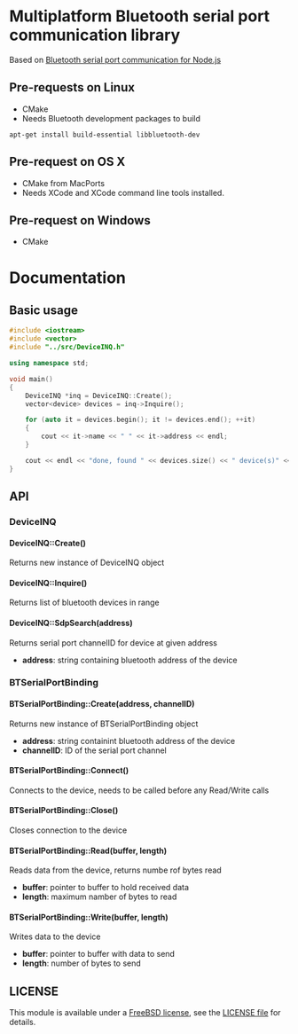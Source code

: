 # Multiplatform Bluetooth serial port communication library

Based on <a href="https://github.com/eelcocramer/node-bluetooth-serial-port">Bluetooth serial port communication for Node.js</a>

## Pre-requests on Linux

* CMake
* Needs Bluetooth development packages to build

`apt-get install build-essential libbluetooth-dev`

## Pre-request on OS X

* CMake from MacPorts
* Needs XCode and XCode command line tools installed.

## Pre-request on Windows

* CMake

# Documentation

## Basic usage

```cpp
#include <iostream>
#include <vector>
#include "../src/DeviceINQ.h"

using namespace std;

void main()
{
	DeviceINQ *inq = DeviceINQ::Create();
	vector<device> devices = inq->Inquire();

	for (auto it = devices.begin(); it != devices.end(); ++it)
	{
		cout << it->name << " " << it->address << endl;
	}

	cout << endl << "done, found " << devices.size() << " device(s)" << endl;
}
```

## API

### DeviceINQ

#### DeviceINQ::Create()

Returns new instance of DeviceINQ object

#### DeviceINQ::Inquire()

Returns list of bluetooth devices in range

#### DeviceINQ::SdpSearch(address)

Returns serial port channelID for device at given address

* __address__: string containing bluetooth address of the device

### BTSerialPortBinding

#### BTSerialPortBinding::Create(address, channelID)

Returns new instance of BTSerialPortBinding object

* __address__: string containint bluetooth address of the device
* __channelID__: ID of the serial port channel

#### BTSerialPortBinding::Connect()

Connects to the device, needs to be called before any Read/Write calls

#### BTSerialPortBinding::Close()

Closes connection to the device

#### BTSerialPortBinding::Read(buffer, length)

Reads data from the device, returns numbe rof bytes read

* __buffer__: pointer to buffer to hold received data
* __length__: maximum namber of bytes to read

#### BTSerialPortBinding::Write(buffer, length)

Writes data to the device

* __buffer__: pointer to buffer with data to send
* __length__: number of bytes to send

## LICENSE

This module is available under a [FreeBSD license](http://opensource.org/licenses/BSD-2-Clause), see the [LICENSE file](./LICENSE.md) for details.
